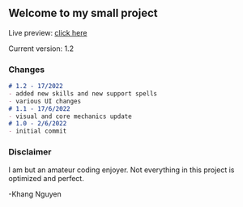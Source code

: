 ## Welcome to my small project

Live preview: [click here](https://thaykhangne.github.io/firemage-battle/)

Current version: 1.2

### Changes


```markdown
# 1.2 - 17/2022
- added new skills and new support spells
- various UI changes
# 1.1 - 17/6/2022
- visual and core mechanics update
# 1.0 - 2/6/2022
- initial commit

```

### Disclaimer

I am but an amateur coding enjoyer. Not everything in this project is optimized and perfect.

-Khang Nguyen
